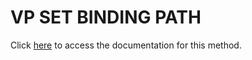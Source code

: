 <!---->
# VP SET BINDING PATH

Click [here](https://developer.4d.com/docs/20/ViewPro/method-list#vp-set-binding-path) to access the documentation for this method.

